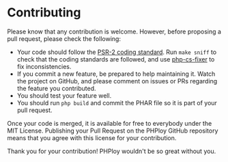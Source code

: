Contributing
============

Please know that any contribution is welcome. However, before proposing a pull request, please check the following:

* Your code should follow the [PSR-2 coding standard](https://github.com/php-fig/fig-standards/blob/master/accepted/PSR-2-coding-style-guide.md). Run `make sniff` to check that the coding standards are followed, and use [php-cs-fixer](https://github.com/fabpot/PHP-CS-Fixer) to fix inconsistencies.
* If you commit a new feature, be prepared to help maintaining it. Watch the project on GitHub, and please comment on issues or PRs regarding the feature you contributed.
* You should test your feature well.
* You should run `php build` and commit the PHAR file so it is part of your pull request.

Once your code is merged, it is available for free to everybody under the MIT License. Publishing your Pull Request on the PHPloy GitHub repository means that you agree with this license for your contribution.

Thank you for your contribution! PHPloy wouldn't be so great without you.
